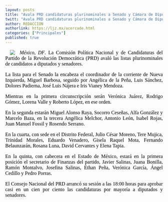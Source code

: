 ```yaml
---
layout: posts
title: "Avala PRD candidaturas plurinominales a Senado y Cámara de Diputados"
twitt: "Avala PRD candidaturas plurinominales a Senado y Cámara de Diputados"
author: REDACCION
authorlink: https://ljz.mx/acercade.html
categories: ["Principales"]
published: true
---
```

<p style="color: #000000; font-family: Times, 'Times New Roman', serif; font-size: 16px; line-height: normal;">
  <img src="images/stories/fotos_marzo/senado.jpg" border="0" style="margin-left: 15px; margin-right: 15px; float: left;" />
</p>

<p style="color: #000000; font-family: Times, 'Times New Roman', serif; font-size: 16px; line-height: normal; text-align: justify;">
  <em>México, DF</em>. La Comisión Política Nacional y de Candidaturas del Partido de la Revolución Democrática (PRD) avaló las listas plurinominales de candidatos a diputados y senadores.
</p>

<p style="color: #000000; font-family: Times, 'Times New Roman', serif; font-size: 16px; line-height: normal; text-align: justify;">
  La lista para el Senado la encabeza el coordinador de la corriente de Nueva Izquierda, Miguel Barbosa, seguido por Angélica de la Peña, Luis Sánchez, Dolores Padierna, José Luis Nájera e Iris Vianey Mendoza.
</p>

<p style="color: #000000; font-family: Times, 'Times New Roman', serif; font-size: 16px; line-height: normal; text-align: justify;" />
Mientras en la primera circunscripción serán Verónica Juárez, Rodrigo Gómez, Lorena Valle y Roberto López, en ese orden. </p> 
<p style="color: #000000; font-family: Times, 'Times New Roman', serif; font-size: 16px; line-height: normal; text-align: justify;">
  En la segunda estarán Miguel Alonso Raya, Socorro Ceseñas, Alfa González y Marcelo Baza, en la tercera Angélica Melchor, Antonio León, Isabel Rojas, Juan Manuel Fossil y Rosendo Serrano.
</p>

<p style="color: #000000; font-family: Times, 'Times New Roman', serif; font-size: 16px; line-height: normal; text-align: justify;">
  En la cuarta, con sede en el Distrito Federal, Julio César Moreno, Tere Mujica, Trinidad Morales, Eduardo Venadero, Gisela Raquel Mota, Fernando Belaunzarán, Rosana Luna, David Cervantes y Elena Tapia.
</p>

<p style="color: #000000; font-family: Times, 'Times New Roman', serif; font-size: 16px; line-height: normal; text-align: justify;">
  En la quinta, con cabecera en el Estado de México, estará en la primera posición el secretario de Finanzas del partido, Javier Salinas, Juana Bonilla, Ramón Montalvo, Josefina Salinas, Ethan Peña, Verónica García, Ángel Cedillo y Pedro Porras.
</p>

<p style="color: #000000; font-family: Times, 'Times New Roman', serif; font-size: 16px; line-height: normal; text-align: justify;">
  El Consejo Nacional del PRD arrancó su sesión a las 18:00 horas para aprobar casi en un cien por ciento las candidaturas por mayoría a diputados y senadores.
</p>
